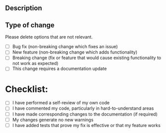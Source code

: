 ## Description

<!-- Please include a summary of the change and which issue is fixed. Please also include relevant motivation and context. List any dependencies that are required for this change: -->

## Type of change

Please delete options that are not relevant.

- [ ] Bug fix (non-breaking change which fixes an issue)
- [ ] New feature (non-breaking change which adds functionality)
- [ ] Breaking change (fix or feature that would cause existing functionality to not work as expected)
- [ ] This change requires a documentation update

# Checklist:

- [ ] I have performed a self-review of my own code
- [ ] I have commented my code, particularly in hard-to-understand areas
- [ ] I have made corresponding changes to the documentation (if required)
- [ ] My changes generate no new warnings
- [ ] I have added tests that prove my fix is effective or that my feature works
